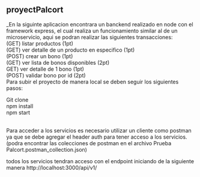 ## proyectPalcort
_En la siguinte aplicacion encontrara un banckend realizado en node con el framework express, el cual realiza un funcionamiento similar al de un microservicio, aqui se podran realizar las siguientes transacciones: <br/>
(GET) listar productos  (1pt) <br/>
(GET) ver detalle de un producto en especifico (1pt)<br/>
(POST) crear un bono (1pt)<br/>
(GET) ver lista de bonos disponibles (2pt)<br/>
GET) ver detalle de 1 bono (1pt)<br/>
(POST) validar bono por id (2pt)<br/>
Para subir el proyecto de manera local se deben seguir los siguientes pasos:<br/>

Git clone<br/>
npm install<br/>
npm start<br/>
<br/>

Para acceder a los servicios es necesario utilizar un cliente como postman ya que se debe agregar el header auth para tener acceso a los servicios.<br/>
(podra encontrar las colecciones de postman en el archivo Prueba Palcort.postman_collection.json)<br/>

todos los servicios tendran acceso con el endpoint iniciando de la siguiente manera http://localhost:3000/api/v1/
